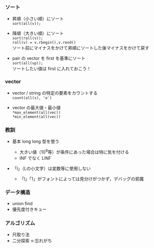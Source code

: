 ### ソート

- 昇順（小さい順）にソート  
`sort(all(v));`

- 降順（大きい順）にソート  
`sort(rall(v));`  
`rall(v) = v.rbegin(),v.rend()`  
ソート前にマイナスをかけて昇順にソートした後マイナスをかけて戻す

- pair の vector を first を基準にソート  
`sort(all(vp));`  
ソートしたい値は first に入れておこう！

### vector
- vector / string の特定の要素をカウントする  
`count(all(s), 'o')`

- vector の最大値・最小値  
`*max_element(all(vec))`  
`*min_element(all(vec))`  

### 教訓
- 基本 long long 型を使う
    - 大きい値（$10^9$等）が条件にあった場合は特に気を付ける
    - INF でなく LINF

- 「l」（Lの小文字）は変数等に使用しない
    - 「l」「1」がフォントによっては見分けがつかず，デバッグの邪魔

### データ構造
- union find
- 優先度付きキュー

### アルゴリズム
- 尺取り法
- 二分探索 ←忘れがち
